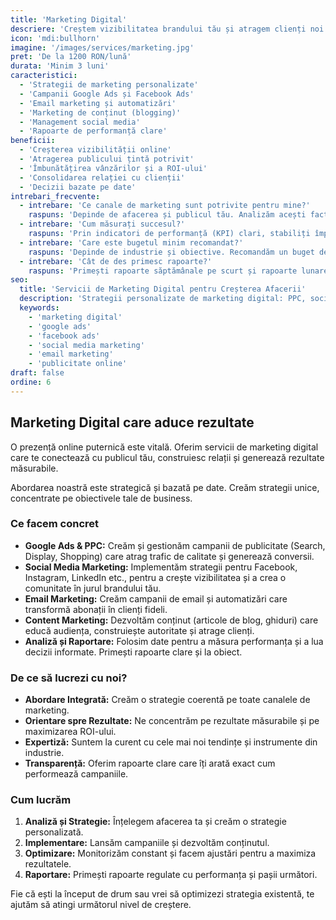 ```yaml
---
title: 'Marketing Digital'
descriere: 'Creștem vizibilitatea brandului tău și atragem clienți noi prin strategii de marketing digital personalizate.'
icon: 'mdi:bullhorn'
imagine: '/images/services/marketing.jpg'
pret: 'De la 1200 RON/lună'
durata: 'Minim 3 luni'
caracteristici:
  - 'Strategii de marketing personalizate'
  - 'Campanii Google Ads și Facebook Ads'
  - 'Email marketing și automatizări'
  - 'Marketing de conținut (blogging)'
  - 'Management social media'
  - 'Rapoarte de performanță clare'
beneficii:
  - 'Creșterea vizibilității online'
  - 'Atragerea publicului țintă potrivit'
  - 'Îmbunătățirea vânzărilor și a ROI-ului'
  - 'Consolidarea relației cu clienții'
  - 'Decizii bazate pe date'
intrebari_frecvente:
  - intrebare: 'Ce canale de marketing sunt potrivite pentru mine?'
    raspuns: 'Depinde de afacerea și publicul tău. Analizăm acești factori și recomandăm mix-ul optim de canale (Google Ads, Facebook, Instagram, Email, etc.) pentru a obține cele mai bune rezultate.'
  - intrebare: 'Cum măsurați succesul?'
    raspuns: 'Prin indicatori de performanță (KPI) clari, stabiliți împreună: de la vizibilitate și interacțiuni, la clienți potențiali (lead-uri), vânzări și rentabilitatea investiției (ROI).'
  - intrebare: 'Care este bugetul minim recomandat?'
    raspuns: 'Depinde de industrie și obiective. Recomandăm un buget de publicitate de cel puțin 1500-2000 RON/lună (separat de costul serviciilor) pentru a putea obține date și rezultate relevante.'
  - intrebare: 'Cât de des primesc rapoarte?'
    raspuns: 'Primești rapoarte săptămânale pe scurt și rapoarte lunare detaliate, cu analize și recomandări. Monitorizăm campaniile zilnic și le optimizăm în timp real.'
seo:
  title: 'Servicii de Marketing Digital pentru Creșterea Afacerii'
  description: 'Strategii personalizate de marketing digital: PPC, social media, email marketing. Creștem vizibilitatea, atragem clienți și maximizăm ROI-ul.'
  keywords:
    - 'marketing digital'
    - 'google ads'
    - 'facebook ads'
    - 'social media marketing'
    - 'email marketing'
    - 'publicitate online'
draft: false
ordine: 6
---
```


## Marketing Digital care aduce rezultate

O prezență online puternică este vitală. Oferim servicii de marketing digital care te conectează cu publicul tău, construiesc relații și generează rezultate măsurabile.

Abordarea noastră este strategică și bazată pe date. Creăm strategii unice, concentrate pe obiectivele tale de business.

### Ce facem concret

*   **Google Ads & PPC:** Creăm și gestionăm campanii de publicitate (Search, Display, Shopping) care atrag trafic de calitate și generează conversii.
*   **Social Media Marketing:** Implementăm strategii pentru Facebook, Instagram, LinkedIn etc., pentru a crește vizibilitatea și a crea o comunitate în jurul brandului tău.
*   **Email Marketing:** Creăm campanii de email și automatizări care transformă abonații în clienți fideli.
*   **Content Marketing:** Dezvoltăm conținut (articole de blog, ghiduri) care educă audiența, construiește autoritate și atrage clienți.
*   **Analiză și Raportare:** Folosim date pentru a măsura performanța și a lua decizii informate. Primești rapoarte clare și la obiect.

### De ce să lucrezi cu noi?

*   **Abordare Integrată:** Creăm o strategie coerentă pe toate canalele de marketing.
*   **Orientare spre Rezultate:** Ne concentrăm pe rezultate măsurabile și pe maximizarea ROI-ului.
*   **Expertiză:** Suntem la curent cu cele mai noi tendințe și instrumente din industrie.
*   **Transparență:** Oferim rapoarte clare care îți arată exact cum performează campaniile.

### Cum lucrăm

1.  **Analiză și Strategie:** Înțelegem afacerea ta și creăm o strategie personalizată.
2.  **Implementare:** Lansăm campaniile și dezvoltăm conținutul.
3.  **Optimizare:** Monitorizăm constant și facem ajustări pentru a maximiza rezultatele.
4.  **Raportare:** Primești rapoarte regulate cu performanța și pașii următori.

Fie că ești la început de drum sau vrei să optimizezi strategia existentă, te ajutăm să atingi următorul nivel de creștere.


